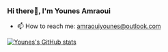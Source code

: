 ### Hi there👋, I'm Younes Amraoui

- 📫 How to reach me: amraouiyounes@outlook.com

[![Younes's GitHub stats](https://github-readme-stats.vercel.app/api?username=younesamraoui)](https://github.com/anuraghazra/github-readme-stats)
